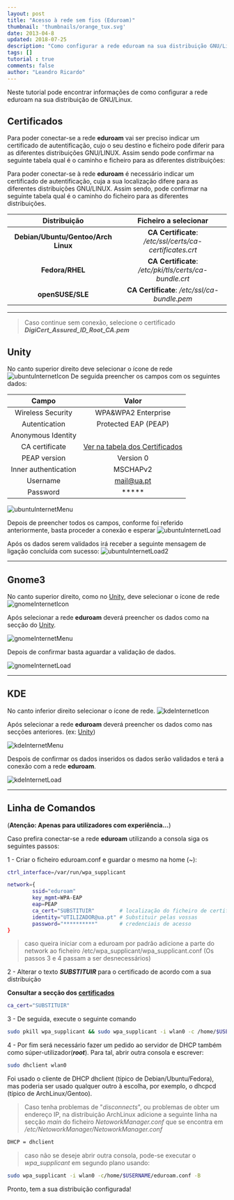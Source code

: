 ```yaml
---
layout: post
title: "Acesso à rede sem fios (Eduroam)"
thumbnail: 'thumbnails/orange_tux.svg'
date: 2013-04-8
updated: 2018-07-25
description: "Como configurar a rede eduroam na sua distribuição GNU/Linux."
tags: []
tutorial : true
comments: false
author: "Leandro Ricardo"
---
```


Neste tutorial pode encontrar informações de como configurar a rede eduroam na sua distribuição de GNU/Linux.


## Certificados

Para poder conectar-se a rede **eduroam** vai ser preciso indicar um certificado de autentificação, cujo o seu destino e ficheiro pode diferir para as diferentes distribuições GNU/LINUX. Assim sendo pode confirmar na seguinte tabela qual é o caminho e ficheiro para as diferentes distribuições:

Para poder conectar-se à rede **eduroam** é necessário indicar um certificado de autentificação, cuja a sua localização difere para as diferentes distribuições GNU/LINUX. Assim sendo, pode confirmar na seguinte tabela qual é o caminho do ficheiro para as diferentes distribuições.

|            Distribuição             |                  Ficheiro a selecionar                   |
|:-----------------------------------:|:--------------------------------------------------------:|
| **Debian/Ubuntu/Gentoo/Arch Linux** | **CA Certificate**: _/etc/ssl/certs/ca-certificates.crt_ |
| **Fedora/RHEL**                     | **CA Certificate**: _/etc/pki/tls/certs/ca-bundle.crt_   |
| **openSUSE/SLE**                    | **CA Certificate**: _/etc/ssl/ca-bundle.pem_             |


________________________________

>Caso continue sem conexão, selecione o certificado **_DigiCert_Assured_ID_Root_CA.pem_**

## Unity

No canto superior direito deve selecionar o ícone de rede ![ubuntuInternetIcon](unity-1.png)
De seguida preencher os campos com os seguintes dados:

Campo                   |Valor
:---------------------: |:--------------------:
Wireless Security       | WPA&WPA2 Enterprise
Autentication           | Protected EAP (PEAP)
Anonymous Identity      |                     
CA certificate          | [Ver na tabela dos Certificados](#certificados)  
PEAP version            | Version 0           
Inner authentication    | MSCHAPv2            
Username                | mail@ua.pt          
Password                | *****

![ubuntuInternetMenu](img/unity-2.png)

Depois de preencher todos os campos, conforme foi referido anteriormente, basta proceder a conexão e esperar
![ubuntuInternetLoad](img/unity-3.png)

Após os dados serem validados irá receber a seguinte mensagem de ligação concluída com sucesso:
![ubuntuInternetLoad2](img/unity-4.png)

________________________________

## Gnome3

No canto superior direito, como no [Unity](#unity), deve selecionar o ícone de rede 
![gnomeInternetIcon](img/gnome3-1.png)

Após selecionar a rede **eduroam** deverá preencher os dados como na secção do [Unity](#unity).

![gnomeInternetMenu](img/gnome3-2.png)

Depois de confirmar basta aguardar a validação de dados.

![gnomeInternetLoad](img/gnome3-3.png)

________________________________

## KDE

No canto inferior direito selecionar o ícone de rede. 
![kdeInternetIcon](img/kde-1.png)

Após selecionar a rede **eduroam** deverá preencher os dados como nas secções anteriores. (ex: [Unity](#unity))

![kdeInternetMenu](img/kde-2.png)

Despois de confirmar os dados inseridos os dados serão validados e terá a conexão com a rede **eduroam**.

![kdeInternetLoad](img/kde-3.png)

________________________________

## Linha de Comandos

<!--TODO: Use a warning-->
(**Atenção: Apenas para utilizadores com experiência...**)

Caso prefira conectar-se a rede **eduroam** utilizando a consola siga os seguintes passos:

1 - Criar o ficheiro eduroam.conf e guardar o mesmo na home (~):

```bash
ctrl_interface=/var/run/wpa_supplicant

network={
        ssid="eduroam"
        key_mgmt=WPA-EAP
        eap=PEAP
        ca_cert="SUBSTITUIR"		# localização do ficheiro de certificados
        identity="UTILIZADOR@ua.pt"	# Substituir pelas vossas
        password="**********"		# credenciais de acesso
}
```
>caso queira iniciar com a eduroam por padrão adicione a parte do network ao ficheiro /etc/wpa_supplicant/wpa_supplicant.conf (Os passos 3 e 4 passam a ser desnecessários)

2 - Alterar o texto ***SUBSTITUIR*** para o certificado de acordo com a sua distribuição

<!--TODO: Use a warning-->
**Consultar a secção dos [certificados](#certificados)**

```bash
ca_cert="SUBSTITUIR"
```

3 - De seguida, execute o seguinte comando

```bash
sudo pkill wpa_supplicant && sudo wpa_supplicant -i wlan0 -c /home/$USERNAME/eduroam.conf
```

4 - Por fim será necessário fazer um pedido ao servidor de DHCP também como súper-utilizador(___root___). Para tal, abrir outra consola e escrever:

```bash
sudo dhclient wlan0
```

Foi usado o cliente de DHCP dhclient (típico de Debian/Ubuntu/Fedora), mas poderia ser usado qualquer outro à escolha, por exemplo, o dhcpcd (típico de ArchLinux/Gentoo).

>Caso tenha problemas de "_disconnects_", ou problemas de obter um endereço IP, na distribuição ArchLinux adicione a seguinte linha na secção _main_ do ficheiro _NetoworkManager.conf_ que se encontra em */etc/NetoworkManager/NetoworkManager.conf*
```bash
DHCP = dhclient
```

>caso não se deseje abrir outra consola, pode-se executar o _wpa_supplicant_ em segundo plano usando:
~~~bash
sudo wpa_supplicant -i wlan0 -c/home/$USERNAME/eduroam.conf -B
~~~

Pronto, tem a sua distribuição configurada!
